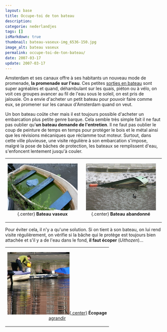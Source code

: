 ```yaml
---
layout: base
title: Occupe-toi de ton bateau
description: 
categorie: nederlandjes
tags: []
isMarkdown: true
thumbnail: bateau-vaseux-img_6536-150.jpg
image_alt: bateau vaseux
permalink: occupe-toi-de-ton-bateau/
date: 2007-03-17
update: 2007-03-17
---
```




Amsterdam et ses canaux offre à ses habitants un nouveau mode de promenade, **la promenade sur l'eau**. Ces petites [sorties en bateau](/sortie-en-bateau) sont super agréables et quand, déhambulant sur les quais, piéton ou à vélo, on voit ces groupes avancer au fil de l'eau sous le soleil, on est pris de jalousie. On a envie d'acheter un petit bateau pour pouvoir faire comme eux, se promener sur les canaux d'Amsterdam quand on veut.

<!--excerpt-->

Un bon bateau coûte cher mais il est toujours possible d'acheter un embarcation plus petite genre barque. Cela semble très simple fait il ne faut pas oublier qu'**un bateau demande de l'entretien**. Il ne faut pas oublier le coup de peinture de temps en temps pour protéger le bois et le métal ainsi que les révisions mécaniques que réclamme tout moteur. Surtout, dans cette ville pluvieuse, une visite régulière à son embarcation s'impose, malgré la pose de bâches de protection, les bateaux se remplissent d'eau, s'enfoncent lentement jusqu'à couler.

<!-- HTML -->
<table border="0" align="center" cellpadding="3"><tr><td style="text-align:center;">

![bateau vaseux](bateau-vaseux-img_6536-150.jpg){.center}
**Bateau vaseux**
<!-- HTML -->
</td><td style="text-align:center;">

![bateau coulant](bateau-coulant-img_6533-150.jpg){.center}
**Bateau abandonné**
<!-- HTML -->
</td></tr></table>


Pour éviter cela, il n'y a qu'une solution. Si on tient à son bateau, on lui rend visite régulièrement, on vérifie si la bâche qui le protège est toujours bien attachée et s'il y a de l'eau dans le fond, **il faut écoper** (*Uithozen*)...

<!-- HTML -->
<table cellpading="5" border="0" align="center"><tr><td style="text-align:center;">

[![écopage le samedi matin](ecopage-img_6191carre200.jpg){.center}](http://flickr.com/photos/13274211@N00/423970950/)
**Écopage**  
[agrandir](http://flickr.com/photos/13274211@N00/423970950/)
<!-- HTML -->
</td></tr></table>

